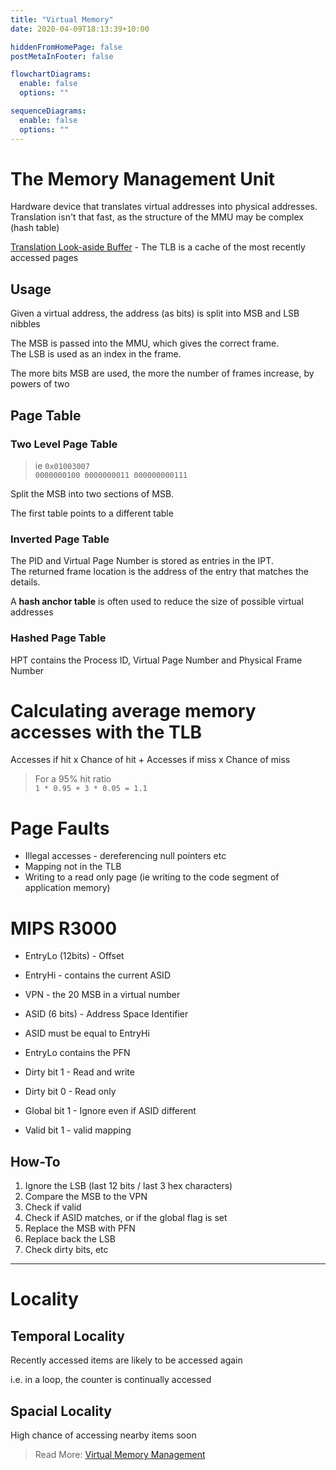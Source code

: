 ```yaml
---
title: "Virtual Memory"
date: 2020-04-09T18:13:39+10:00

hiddenFromHomePage: false
postMetaInFooter: false

flowchartDiagrams:
  enable: false
  options: ""

sequenceDiagrams:
  enable: false
  options: ""
---
```


# The Memory Management Unit

Hardware device that translates virtual addresses into physical addresses.  
Translation isn't that fast, as the structure of the MMU may be complex (hash table)

[Translation Look-aside Buffer](../translation-lookaside-buffer) - The TLB is a cache of the most recently accessed pages

## Usage

Given a virtual address, the address (as bits) is split into MSB and LSB nibbles

The MSB is passed into the MMU, which gives the correct frame.  
The LSB is used as an index in the frame.

The more bits MSB are used, the more the number of frames increase, by powers of two

## Page Table

### Two Level Page Table

> ie `0x01003007`  
> `0000000100 0000000011 000000000111`

Split the MSB into two sections of MSB.

The first table points to a different table

### Inverted Page Table

The PID and Virtual Page Number is stored as entries in the IPT.  
The returned frame location is the address of the entry that matches the details.

A **hash anchor table** is often used to reduce the size of possible virtual addresses

### Hashed Page Table

HPT contains the Process ID, Virtual Page Number and Physical Frame Number

# Calculating average memory accesses with the TLB

Accesses if hit x Chance of hit + Accesses if miss x Chance of miss

> For a 95% hit ratio  
> `1 * 0.95 + 3 * 0.05 = 1.1`

# Page Faults

- Illegal accesses - dereferencing null pointers etc
- Mapping not in the TLB
- Writing to a read only page (ie writing to the code segment of application memory)

# MIPS R3000

- EntryLo (12bits) - Offset
- EntryHi - contains the current ASID

- VPN - the 20 MSB in a virtual number
- ASID (6 bits) - Address Space Identifier

- ASID must be equal to EntryHi
- EntryLo contains the PFN

- Dirty bit 1 - Read and write
- Dirty bit 0 - Read only

- Global bit 1 - Ignore even if ASID different

- Valid bit 1 - valid mapping

## How-To

1. Ignore the LSB (last 12 bits / last 3 hex characters)
2. Compare the MSB to the VPN
3. Check if valid
4. Check if ASID matches, or if the global flag is set
5. Replace the MSB with PFN
6. Replace back the LSB
7. Check dirty bits, etc

---

# Locality

## Temporal Locality

Recently accessed items are likely to be accessed again

i.e. in a loop, the counter is continually accessed

## Spacial Locality

High chance of accessing nearby items soon

> Read More: [Virtual Memory Management](../virtual-memory-management)
